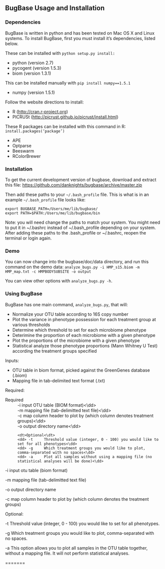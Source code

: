 ## BugBase Usage and Installation

### Dependencies
BugBase is written in python and has been tested on Mac OS X and Linux systems.  To install BugBase, first you must install it’s dependencies, listed below.

These can be installed with `python setup.py install:`
* python (version 2.7)
* pycogent (version 1.5.3)
* biom (version 1.3.1)

This can be installed manually with `pip install numpy==1.5.1`
* numpy (version 1.5.1)

Follow the website directions to install:
* R (http://cran.r-project.org)
* PICRUSt (http://picrust.github.io/picrust/install.html)

These R packages can be installed with this command in R: `install.packages(‘package’)`
* APE
* Optparse
* Beeswarm
* RColorBrewer

### Installation
To get the current development version of bugbase, download and extract this file:
https://github.com/danknights/bugbase/archive/master.zip

Then add these paths to your `~/.bash_profile` file. This is what is in an example `~/.bash_profile` file looks like:

```
export BUGBASE_PATH=/Users/me/lib/bugbase/
export PATH=$PATH:/Users/me/lib/bugbase/bin
```

Note: you will need change the paths to match your system. You might need to put it in ~/.bashrc instead of ~/.bash_profile depending on your system. After adding these paths to the .bash_profile or ~/.bashrc, reopen the terminal or login again.

### Demo
You can now change into the bugbase/doc/data directory, and run this command on the demo data:
`analyze_bugs.py -i HMP_s15.biom -m HMP_map.txt -c HMPBODYSUBSITE -o output`

You can view other options with `analyze_bugs.py -h`.

### Using BugBase 

BugBase has one main command, `analyze_bugs.py`, that will:
-	Normalize your OTU table according to 16S copy number
-	Plot the variance in phenotype possession for each treatment group at various thresholds
-	Determine which threshold to set for each microbiome phenotype
-	Deterimine the proportion of each microbiome with a given phenotype
-	Plot the proportions of the microbiome with a given phenotype
-	Statistical analyze those phenotype proportions (Mann Whitney U Test) according the treatment groups specified

Inputs:
- OTU table in biom format, picked against the GreenGenes database (.biom)
- Mapping file in tab-delimited text format (.txt)

	
Required:
<dl>
	<dt>Required</dt>
	<dd> -i     input OTU table (BIOM format)<\dd>
	<dd> -m     mapping file (tab-delimitted text file)<\dd>
	<dd> -c     map column header to plot by (which column denotes treatment groups)<\dd>
	<dd> -o     output directory name<\dd>
	
	<dt>Optional<\dt>
	<dd> -t     Threshold value (integer, 0 - 100) you would like to set for all phenotypes<\dd>
	<dd> -g     Which treatment groups you would like to plot, comma-separated with no spaces<\dd>
	<dd> -a     Plot all samples without using a mapping file (no statistical analyses will be done)<\dd>
</dl>

-i     input otu table (biom format)

-m     mapping file (tab-delimitted text file)

-o     output directory name

-c     map column header to plot by (which column denotes the treatment groups)

Optional:

-t     Threshold value (integer, 0 - 100) you would like to set for all phenotypes. 

-g     Which treatment groups you would like to plot, comma-separated with no spaces. 

-a     This option allows you to plot all samples in the OTU table together, without a mapping file. It will not perform statistical analyses.


=======
